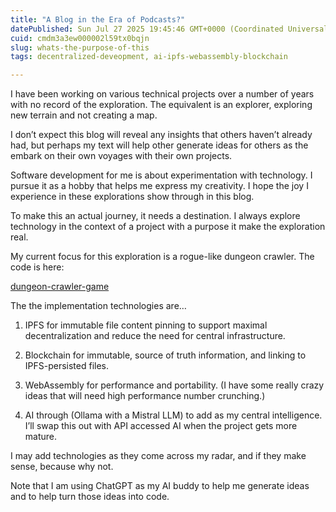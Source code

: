 ```yaml
---
title: "A Blog in the Era of Podcasts?"
datePublished: Sun Jul 27 2025 19:45:46 GMT+0000 (Coordinated Universal Time)
cuid: cmdm3a3ew000002l59tx0bqjn
slug: whats-the-purpose-of-this
tags: decentralized-deveopment, ai-ipfs-webassembly-blockchain

---
```


I have been working on various technical projects over a number of years with no record of the exploration. The equivalent is an explorer, exploring new terrain and not creating a map.

I don’t expect this blog will reveal any insights that others haven’t already had, but perhaps my text will help other generate ideas for others as the embark on their own voyages with their own projects.

Software development for me is about experimentation with technology. I pursue it as a hobby that helps me express my creativity. I hope the joy I experience in these explorations show through in this blog.

To make this an actual journey, it needs a destination. I always explore technology in the context of a project with a purpose it make the exploration real.

My current focus for this exploration is a rogue-like dungeon crawler. The code is here:

[dungeon-crawler-game](https://github.com/KomplexMojo/dungeon-crawler-game)

The the implementation technologies are…

1. IPFS for immutable file content pinning to support maximal decentralization and reduce the need for central infrastructure.
    
2. Blockchain for immutable, source of truth information, and linking to IPFS-persisted files.
    
3. WebAssembly for performance and portability. (I have some really crazy ideas that will need high performance number crunching.)
    
4. AI through (Ollama with a Mistral LLM) to add as my central intelligence. I’ll swap this out with API accessed AI when the project gets more mature.
    

I may add technologies as they come across my radar, and if they make sense, because why not.

Note that I am using ChatGPT as my AI buddy to help me generate ideas and to help turn those ideas into code.
